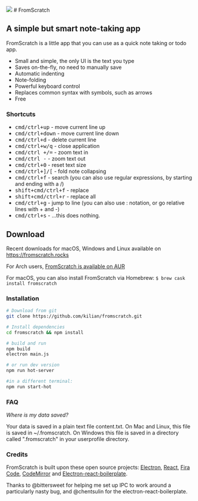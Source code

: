 <img src="https://fromscratch.rocks/assets/img/icon.png?">
# FromScratch

## A simple but smart note-taking app

FromScratch is a little app that you can use as a quick note taking or todo app.</p>

* Small and simple, the only UI is the text you type
* Saves on-the-fly, no need to manually save
* Automatic indenting
* Note-folding
* Powerful keyboard control
* Replaces common syntax with symbols, such as arrows
* Free


### Shortcuts

* <kbd>cmd/ctrl+up</kbd> - move current line up
* <kbd>cmd/ctrl+down</kbd> - move current line down
* <kbd>cmd/ctrl+d</kbd> - delete current line
* <kbd>cmd/ctrl+w/q</kbd> - close application
* <kbd>cmd/ctrl +/=</kbd> - zoom text in
* <kbd>cmd/ctrl -</kbd> - zoom text out
* <kbd>cmd/ctrl+0</kbd> - reset text size
* <kbd>cmd/ctrl+]/[</kbd> - fold note collapsing
* <kbd>cmd/ctrl+f</kbd> - search (you can also use regular expressions, by starting and ending with a /)
* <kbd>shift+cmd/ctrl+f</kbd> - replace
* <kbd>shift+cmd/ctrl+r</kbd> - replace all
* <kbd>cmd/ctrl+g</kbd> - jump to line (you can also use <line>:<character> notation, or go relative lines with +<line> and -<line>)
* <kbd>cmd/ctrl+s</kbd> - ...this does nothing.

## Download
Recent downloads for macOS, Windows and Linux available on https://fromscratch.rocks

For Arch users, [FromScratch is available on AUR](https://aur.archlinux.org/packages/fromscratch-bin/)

For macOS, you can also install FromScratch via Homebrew: ```$ brew cask install fromscratch```

### Installation
```sh
# Download from git
git clone https://github.com/kilian/fromscratch.git

# Install dependencies
cd fromscratch && npm install

# build and run
npm build
electron main.js

# or run dev version
npm run hot-server

#in a different terminal:
npm run start-hot
```
### FAQ
*Where is my data saved?*

Your data is saved in a plain text file content.txt. On Mac and Linux, this file is saved in ~/.fromscratch. On Windows
this file is saved in a directory called ".fromscratch" in your userprofile directory.

### Credits

FromScratch is built upon these open source projects:
	<a href="http://electron.atom.io">Electron</a>,
	<a href="https://facebook.github.io/react/">React</a>,
	<a href="https://github.com/tonsky/FiraCode">Fira Code</a>,
	<a href="http://codemirror.net/">CodeMirror</a> and
	<a href="https://github.com/chentsulin/electron-react-boilerplate">Electron-react-boilerplate</a>.

Thanks to @bittersweet for helping me set up IPC to work around a particularly nasty bug, and @chentsulin for the electron-react-boilerplate.
